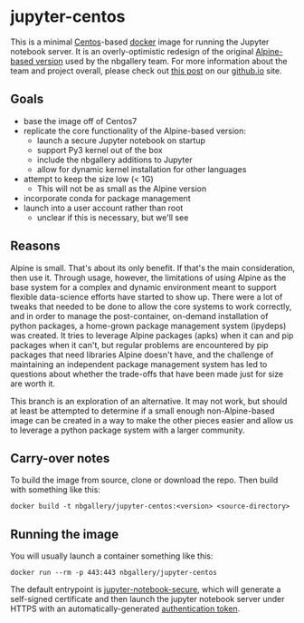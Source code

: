 # jupyter-centos

This is a minimal [Centos](https://www.centos.org/)-based [docker](https://www.docker.com/) image for running the Jupyter notebook server.  It is an overly-optimistic redesign of the original [Alpine-based version](https://hub.docker.com/r/nbgallery/jupyter-alpine/) used by the nbgallery team.  For more information about the team and project overall, please check out [this post](https://nbgallery.github.io/Jupyter-Docker.html) on our [github.io](https://nbgallery.github.io) site.

## Goals

* base the image off of Centos7
* replicate the core functionality of the Alpine-based version:
    - launch a secure Jupyter notebook on startup
    - support Py3 kernel out of the box
    - include the nbgallery additions to Jupyter
    - allow for dynamic kernel installation for other languages
* attempt to keep the size low (< 1G)
    - This will not be as small as the Alpine version
* incorporate conda for package management
* launch into a user account rather than root
    - unclear if this is necessary, but we'll see

## Reasons

Alpine is small. That's about its only benefit. If that's the main consideration, then use it. Through usage, however, the limitations of using Alpine as the base system for a complex and dynamic environment meant to support flexible data-science efforts have started to show up. There were a lot of tweaks that needed to be done to allow the core systems to work correctly, and in order to manage the post-container, on-demand installation of python packages, a home-grown package management system (ipydeps) was created. It tries to leverage Alpine packages (apks) when it can and pip packages when it can't, but regular problems are encountered by pip packages that need libraries Alpine doesn't have, and the challenge of maintaining an independent package management system has led to questions about whether the trade-offs that have been made just for size are worth it. 

This branch is an exploration of an alternative. It may not work, but should at least be attempted to determine if a small enough non-Alpine-based image can be created in a way to make the other pieces easier and allow us to leverage a python package system with a larger community.


## Carry-over notes

To build the image from source, clone or download the repo.  Then build with something like this:

```
docker build -t nbgallery/jupyter-centos:<version> <source-directory>
```

## Running the image

You will usually launch a container something like this:

```
docker run --rm -p 443:443 nbgallery/jupyter-centos
```

The default entrypoint is [jupyter-notebook-secure](util/jupyter-notebook-secure), which will generate a self-signed certificate and then launch the jupyter notebook server under HTTPS with an automatically-generated [authentication token](http://jupyter-notebook.readthedocs.io/en/stable/security.html).
